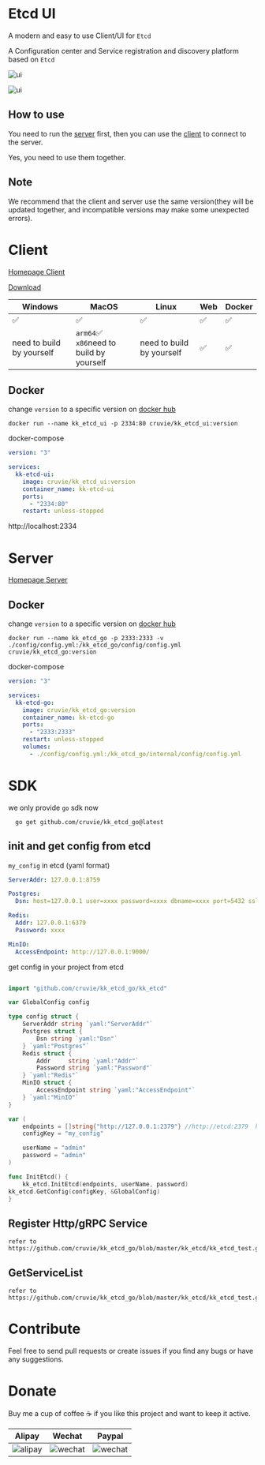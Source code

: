 # Etcd UI

A modern and easy to use Client/UI for `Etcd`

A Configuration center and Service registration and discovery platform based on `Etcd`

![ui](https://github.com/cruvie/kk_etcd_ui/blob/master/lib/assets/images/ui.png?raw=true) 

![ui](https://github.com/cruvie/kk_etcd_ui/blob/master/lib/assets/images/ui2.png?raw=true)

## How to use

You need to run the [server](https://github.com/cruvie/kk_etcd_go) first, then you can use the [client](https://github.com/cruvie/kk_etcd_ui) to connect to the server.

Yes, you need to use them together.

## Note

We recommend that the client and server use the same version(they will be updated together, and incompatible versions
may make
some unexpected errors).

# Client

[Homepage Client](https://github.com/cruvie/kk_etcd_ui)

[Download](https://github.com/cruvie/kk_etcd_ui/releases)

| Windows                   | MacOS                                       | Linux                     | Web | Docker |
|---------------------------|---------------------------------------------|---------------------------|-----|--------| 
| ✅                         | ✅                                           | ✅                         | ✅   | ✅      |
| need to build by yourself | `arm64`✅<br/>`x86`need to build by yourself | need to build by yourself | ✅   | ✅      |

## Docker
change `version` to a specific version on [docker hub](https://hub.docker.com/r/cruvie/kk_etcd_ui/tags)
```shell
docker run --name kk_etcd_ui -p 2334:80 cruvie/kk_etcd_ui:version
```

docker-compose

```yaml
version: "3"

services:
  kk-etcd-ui:
    image: cruvie/kk_etcd_ui:version
    container_name: kk-etcd-ui
    ports:
      - "2334:80"
    restart: unless-stopped

```
http://localhost:2334

# Server

[Homepage Server](https://github.com/cruvie/kk_etcd_go)

## Docker
change `version` to a specific version on [docker hub](https://hub.docker.com/r/cruvie/kk_etcd_go/tags)
```shell
docker run --name kk_etcd_go -p 2333:2333 -v ./config/config.yml:/kk_etcd_go/config/config.yml cruvie/kk_etcd_go:version
```

docker-compose

```yaml
version: "3"

services:
  kk-etcd-go:
    image: cruvie/kk_etcd_go:version
    container_name: kk-etcd-go
    ports:
      - "2333:2333"
    restart: unless-stopped
    volumes:
      - ./config/config.yml:/kk_etcd_go/internal/config/config.yml

```
# SDK
we only provide `go` sdk now
```shell
  go get github.com/cruvie/kk_etcd_go@latest
```
## init and get config from etcd

`my_config` in etcd (yaml format)
```yaml
ServerAddr: 127.0.0.1:8759

Postgres:
  Dsn: host=127.0.0.1 user=xxxx password=xxxx dbname=xxxx port=5432 sslmode=disable TimeZone=UTC

Redis:
  Addr: 127.0.0.1:6379
  Password: xxxx

MinIO:
  AccessEndpoint: http://127.0.0.1:9000/
```
get config in your project from etcd
```go

import "github.com/cruvie/kk_etcd_go/kk_etcd"

var GlobalConfig config

type config struct {
	ServerAddr string `yaml:"ServerAddr"`
	Postgres struct {
		Dsn string `yaml:"Dsn"`
	} `yaml:"Postgres"`
	Redis struct {
		Addr     string `yaml:"Addr"`
		Password string `yaml:"Password"`
	} `yaml:"Redis"`
	MinIO struct {
		AccessEndpoint string `yaml:"AccessEndpoint"`
	} `yaml:"MinIO"`
}

var (
	endpoints = []string{"http://127.0.0.1:2379"} //http://etcd:2379  http://127.0.0.1:2379
	configKey = "my_config"

	userName = "admin"
	password = "admin"
)

func InitEtcd() {
	kk_etcd.InitEtcd(endpoints, userName, password)
kk_etcd.GetConfig(configKey, &GlobalConfig)
}
```
## Register Http/gRPC Service
```
refer to https://github.com/cruvie/kk_etcd_go/blob/master/kk_etcd/kk_etcd_test.go
```
## GetServiceList
```
refer to https://github.com/cruvie/kk_etcd_go/blob/master/kk_etcd/kk_etcd_test.go
```

# Contribute

Feel free to send pull requests or create issues if you find any bugs or have any suggestions.

# Donate

Buy me a cup of coffee ☕️ if you like this project and want to keep it active.

| Alipay                                 | Wechat                                 | Paypal                                 |
|----------------------------------------|----------------------------------------|----------------------------------------|
| ![alipay](https://github.com/cruvie/kk_etcd_ui/blob/master/lib/assets/pay/alipay.png?raw=true) | ![wechat](https://github.com/cruvie/kk_etcd_ui/blob/master/lib/assets/pay/wechat.png?raw=true) | ![wechat](https://github.com/cruvie/kk_etcd_ui/blob/master/lib/assets/pay/wechat.png?raw=true) |
